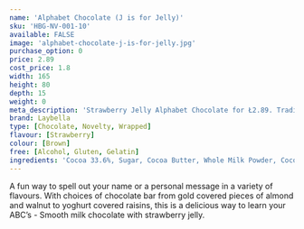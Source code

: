 ```yaml
---
name: 'Alphabet Chocolate (J is for Jelly)'
sku: 'HBG-NV-001-10'
available: FALSE
image: 'alphabet-chocolate-j-is-for-jelly.jpg'
purchase_option: 0
price: 2.89
cost_price: 1.8
width: 165
height: 80
depth: 15
weight: 0
meta_description: 'Strawberry Jelly Alphabet Chocolate for Ł2.89. Traditional sweet treats and more at Humbugs Confectionery Store. Specialists in satisfying your sweet tooth!'
brand: Laybella
type: [Chocolate, Novelty, Wrapped]
flavour: [Strawberry]
colour: [Brown]
free: [Alcohol, Gluten, Gelatin]
ingredients: 'Cocoa 33.6%, Sugar, Cocoa Butter, Whole Milk Powder, Cocoa Mass, Soy Lecithin, Flavouring: Natural Vanilla, Glucose-Fructose Syrup, Sugar, Gelatine, Citric Acid, Acid Regulator, Sodium Citrates, Acetic Acid, Flavouring, Colours, Carmines, Curcumin'
---
```

A fun way to spell out your name or a personal message in a variety of flavours. With choices of chocolate bar from gold covered pieces of almond and walnut to yoghurt covered raisins, this is a delicious way to learn your ABC’s - Smooth milk chocolate with strawberry jelly.
